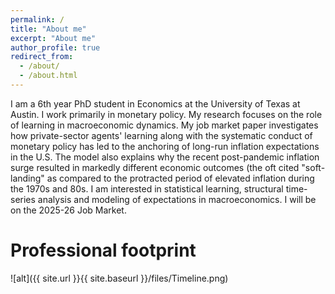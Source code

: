 ```yaml
---
permalink: /
title: "About me"
excerpt: "About me"
author_profile: true
redirect_from: 
  - /about/
  - /about.html
---
```

I am a 6th year PhD student in Economics at the University of Texas at Austin. I work primarily in monetary policy. My research focuses on the role of learning in macroeconomic dynamics. My job market paper investigates how private-sector agents' learning along with the systematic conduct of monetary policy has led to the anchoring of long-run inflation expectations in the U.S. The model also explains why the recent post-pandemic inflation surge resulted in markedly different economic outcomes (the oft cited "soft-landing" as compared to the protracted period of elevated inflation during the 1970s and 80s. I am interested in statistical learning, structural time-series analysis and modeling of expectations in macroeconomics. I will be on the 2025-26 Job Market.

Professional footprint
======
![alt]({{ site.url }}{{ site.baseurl }}/files/Timeline.png)

